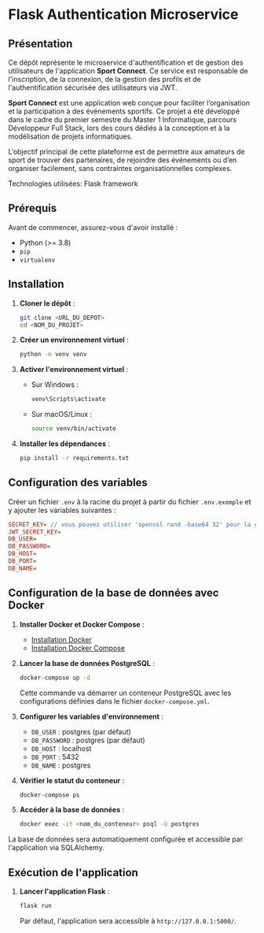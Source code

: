 # Flask Authentication Microservice

## Présentation

Ce dépôt représente le microservice d'authentification et de gestion des utilisateurs de l'application **Sport Connect**.
Ce service est responsable de l'inscription, de la connexion, de la gestion des profils et de l'authentification sécurisée des utilisateurs via JWT.

**Sport Connect** est une application web conçue pour faciliter l’organisation et la participation à des événements sportifs.
Ce projet a été développé dans le cadre du premier semestre du Master 1 Informatique, parcours Développeur Full Stack, lors des cours dédiés à la conception et à la modélisation de projets informatiques.

L’objectif principal de cette plateforme est de permettre aux amateurs de sport de trouver des partenaires,
de rejoindre des événements ou d’en organiser facilement, sans contraintes organisationnelles complexes.

Technologies utilisées:
Flask framework

## Prérequis

Avant de commencer, assurez-vous d'avoir installé :
- Python (>= 3.8)
- `pip`
- `virtualenv`

## Installation

1. **Cloner le dépôt** :
   ```sh
   git clone <URL_DU_DEPOT>
   cd <NOM_DU_PROJET>
   ```

2. **Créer un environnement virtuel** :
   ```sh
   python -m venv venv
   ```

3. **Activer l'environnement virtuel** :
   - Sur Windows :
     ```sh
     venv\Scripts\activate
     ```
   - Sur macOS/Linux :
     ```sh
     source venv/bin/activate
     ```

4. **Installer les dépendances** :
   ```sh
   pip install -r requirements.txt
   ```

## Configuration des variables

Créer un fichier `.env` à la racine du projet à partir du fichier `.env.exemple` et y ajouter les variables suivantes :

```ini
SECRET_KEY= // vous pouvez utiliser 'openssl rand -base64 32' pour la generer
JWT_SECRET_KEY=
DB_USER=
DB_PASSWORD=
DB_HOST=
DB_PORT=
DB_NAME=
```

## Configuration de la base de données avec Docker

1. **Installer Docker et Docker Compose** :
   - [Installation Docker](https://docs.docker.com/get-docker/)
   - [Installation Docker Compose](https://docs.docker.com/compose/install/)

2. **Lancer la base de données PostgreSQL** :
   ```sh
   docker-compose up -d
   ```
   Cette commande va démarrer un conteneur PostgreSQL avec les configurations définies dans le fichier `docker-compose.yml`.

3. **Configurer les variables d'environnement** :
   - `DB_USER` : postgres (par défaut)
   - `DB_PASSWORD` : postgres (par défaut)
   - `DB_HOST` : localhost
   - `DB_PORT` : 5432
   - `DB_NAME` : postgres

4. **Vérifier le statut du conteneur** :
   ```sh
   docker-compose ps
   ```

5. **Accéder à la base de données** :
   ```sh
   docker exec -it <nom_du_conteneur> psql -U postgres
   ```

La base de données sera automatiquement configurée et accessible par l'application via SQLAlchemy.


## Exécution de l'application

1. **Lancer l'application Flask** :
   ```sh
   flask run
   ```
   Par défaut, l'application sera accessible à `http://127.0.0.1:5000/`.

